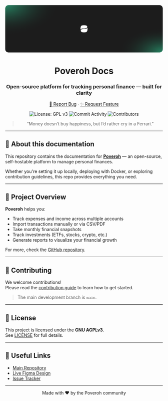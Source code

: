 <div align="center">

<img src="https://raw.githubusercontent.com/Poveroh/poveroh/refs/heads/main/assets/bg_readme.png" alt="Poveroh icon" style="border-radius:10px" />


# Poveroh Docs

### Open-source platform for tracking personal finance — built for clarity

[📂 Report Bug](https://github.com/Poveroh/poveroh/issues/) · [✨ Request Feature](https://github.com/Poveroh/poveroh/issues/)

![License: GPL v3](https://img.shields.io/badge/License-GPLv3-blue.svg)
![Commit Activity](https://img.shields.io/github/commit-activity/w/poveroh/poveroh)
![Contributors](https://img.shields.io/github/contributors/poveroh/poveroh)

> “Money doesn’t buy happiness, but I’d rather cry in a Ferrari.”

</div>

---

## 📘 About this documentation

This repository contains the documentation for **[Poveroh](https://github.com/Poveroh/poveroh)** — an open-source, self-hostable platform to manage personal finances.

Whether you're setting it up locally, deploying with Docker, or exploring contribution guidelines, this repo provides everything you need.

---

## 🚀 Project Overview

**Poveroh** helps you:

- Track expenses and income across multiple accounts
- Import transactions manually or via CSV/PDF
- Take monthly financial snapshots
- Track investments (ETFs, stocks, crypto, etc.)
- Generate reports to visualize your financial growth

For more, check the [GitHub repository](https://github.com/Poveroh/poveroh).

---

## 🤝 Contributing

We welcome contributions!  
Please read the [contribution guide](./docs/CONTRIBUTING.md) to learn how to get started.

> The main development branch is `main`.

---

## 📜 License

This project is licensed under the **GNU AGPLv3**.  
See [LICENSE](https://github.com/Poveroh/poveroh/blob/main/LICENSE) for full details.

---

## 🔗 Useful Links

- [Main Repository](https://github.com/Poveroh/poveroh)
- [Live Figma Design](https://www.figma.com/design/SZz6f8cZ1mIE5s6Z4WGshu/Poveroh)
- [Issue Tracker](https://github.com/Poveroh/poveroh/issues)

---

<div align="center">
Made with ❤️ by the Poveroh community
</div>
